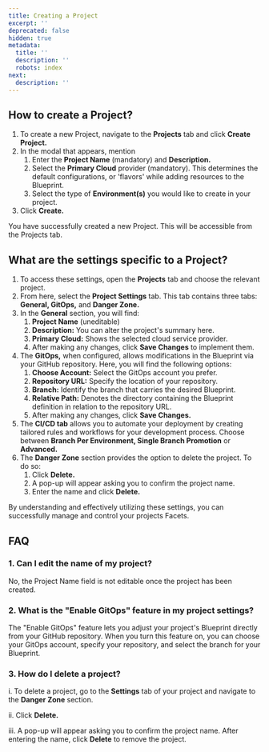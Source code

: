 ```yaml
---
title: Creating a Project
excerpt: ''
deprecated: false
hidden: true
metadata:
  title: ''
  description: ''
  robots: index
next:
  description: ''
---
```

## How to create a Project?

1. To create a new Project, navigate to the **Projects** tab and click **Create Project.**
2. In the modal that appears, mention
   1. Enter the **Project Name** (mandatory) and **Description.**
   2. Select the **Primary Cloud** provider (mandatory). This determines the default configurations, or 'flavors' while adding resources to the Blueprint.
   3. Select the type of **Environment(s)** you would like to create in your project.
3. Click **Create.**

You have successfully created a new Project. This will be accessible from the Projects tab.

## What are the settings specific to a Project?

1. To access these settings, open the **Projects** tab and choose the relevant project. 
2. From here, select the **Project Settings** tab. This tab contains three tabs: **General, GitOps,** and **Danger Zone.**
3. In the **General** section, you will find:
   1. **Project Name** (uneditable)
   2. **Description:** You can alter the project's summary here.
   3. **Primary Cloud:** Shows the selected cloud service provider.
   4. After making any changes, click **Save Changes** to implement them.
4. The **GitOps,** when configured, allows modifications in the Blueprint via your GitHub repository. Here, you will find the following options:
   1. **Choose Account:** Select the GitOps account you prefer.
   2. **Repository URL:** Specify the location of your repository.
   3. **Branch:** Identify the branch that carries the desired Blueprint.
   4. **Relative Path:** Denotes the directory containing the Blueprint definition in relation to the repository URL.
   5. After making any changes, click **Save Changes.**
5. The **CI/CD tab** allows you to automate your deployment by creating tailored rules and workflows for your development process. Choose between **Branch Per Environment, Single Branch Promotion** or **Advanced.**
6. The **Danger Zone** section provides the option to delete the project. To do so:
   1. Click **Delete.**
   2. A pop-up will appear asking you to confirm the project name. 
   3. Enter the name and click **Delete.**

By understanding and effectively utilizing these settings, you can successfully manage and control your projects Facets.

## FAQ

### 1. Can I edit the name of my project?

No, the Project Name field is not editable once the project has been created.

### 2. What is the "Enable GitOps" feature in my project settings?

The "Enable GitOps" feature lets you adjust your project's Blueprint directly from your GitHub repository. When you turn this feature on, you can choose your GitOps account, specify your repository, and select the branch for your Blueprint.

### 3. How do I delete a project?

i. To delete a project, go to the **Settings** tab of your project and navigate to the **Danger Zone** section. 

ii. Click **Delete.**

iii. A pop-up will appear asking you to confirm the project name. After entering the name, click **Delete** to remove the project.
